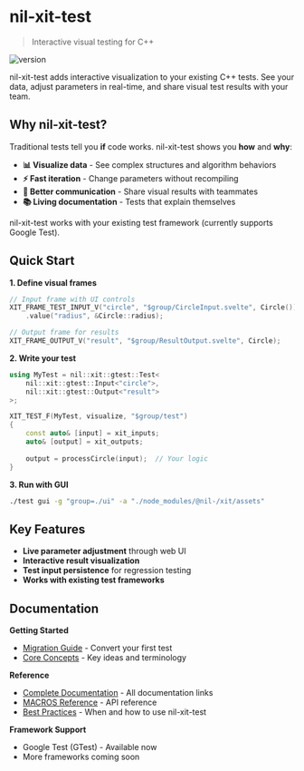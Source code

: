# nil-xit-test

> Interactive visual testing for C++

![version](https://img.shields.io/badge/status-early%20development-blue)

nil-xit-test adds interactive visualization to your existing C++ tests. See your data, adjust parameters in real-time, and share visual test results with your team.

## Why nil-xit-test?

Traditional tests tell you **if** code works. nil-xit-test shows you **how** and **why**:

- **📊 Visualize data** - See complex structures and algorithm behaviors
- **⚡ Fast iteration** - Change parameters without recompiling  
- **👥 Better communication** - Share visual results with teammates
- **📚 Living documentation** - Tests that explain themselves

nil-xit-test works with your existing test framework (currently supports Google Test).

## Quick Start

**1. Define visual frames**
```cpp
// Input frame with UI controls
XIT_FRAME_TEST_INPUT_V("circle", "$group/CircleInput.svelte", Circle())
    .value("radius", &Circle::radius);

// Output frame for results  
XIT_FRAME_OUTPUT_V("result", "$group/ResultOutput.svelte", Circle);
```

**2. Write your test**
```cpp
using MyTest = nil::xit::gtest::Test<
    nil::xit::gtest::Input<"circle">,
    nil::xit::gtest::Output<"result">
>;

XIT_TEST_F(MyTest, visualize, "$group/test")
{
    const auto& [input] = xit_inputs;
    auto& [output] = xit_outputs;
    
    output = processCircle(input);  // Your logic
}
```

**3. Run with GUI**
```bash
./test gui -g "group=./ui" -a "./node_modules/@nil-/xit/assets"
```

## Key Features

- **Live parameter adjustment** through web UI
- **Interactive result visualization** 
- **Test input persistence** for regression testing
- **Works with existing test frameworks**

## Documentation

**Getting Started**
- [Migration Guide](./doc/02-migration.md) - Convert your first test
- [Core Concepts](./doc/03-concepts.md) - Key ideas and terminology

**Reference** 
- [Complete Documentation](./doc/01-gtest.md) - All documentation links
- [MACROS Reference](./doc/05-MACROS.md) - API reference
- [Best Practices](./doc/09-conclusion.md) - When and how to use nil-xit-test

**Framework Support**
- Google Test (GTest) - Available now
- More frameworks coming soon